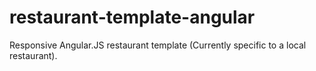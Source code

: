 # restaurant-template-angular
Responsive Angular.JS restaurant template (Currently specific to a local restaurant).
